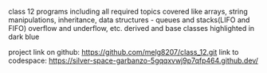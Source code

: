class 12 programs including all required topics covered like arrays, string manipulations, inheritance, data structures - queues and stacks(LIFO and FIFO) overflow and underflow, etc. 
derived and base classes highlighted in dark blue

project link on github: https://github.com/melg8207/class_12.git
link to codespace: https://silver-space-garbanzo-5gqqxvwj9p7qfp464.github.dev/
